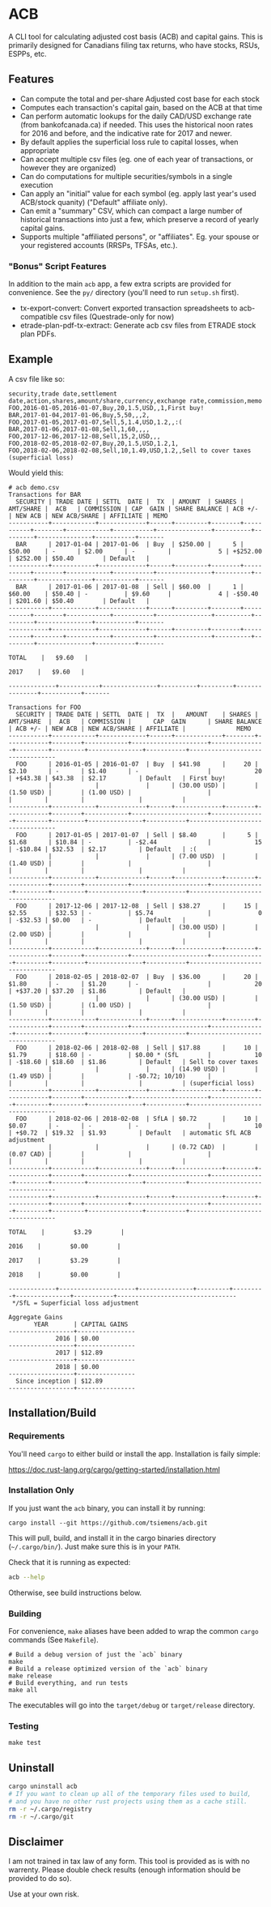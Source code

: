# ACB

A CLI tool for calculating adjusted cost basis (ACB) and capital gains.
This is primarily designed for Canadians filing tax returns, who have stocks, RSUs, ESPPs, etc.

## Features
- Can compute the total and per-share Adjusted cost base for each stock
- Computes each transaction's capital gain, based on the ACB at that time
- Can perform automatic lookups for the daily CAD/USD exchange rate (from bankofcanada.ca) if needed. This uses the historical noon rates for 2016 and before, and the indicative rate for 2017 and newer.
- By default applies the superficial loss rule to capital losses, when appropriate
- Can accept multiple csv files (eg. one of each year of transactions, or however they are organized)
- Can do computations for multiple securities/symbols in a single execution
- Can apply an "initial" value for each symbol (eg. apply last year's used ACB/stock quanity) ("Default" affiliate only).
- Can emit a "summary" CSV, which can compact a large number of historical transactions into just a few, which preserve a record of yearly capital gains.
- Supports multiple "affiliated persons", or "affiliates". Eg. your spouse or your registered accounts (RRSPs, TFSAs, etc.).

### "Bonus" Script Features
In addition to the main `acb` app, a few extra scripts are provided for convenience. See the `py/` directory (you'll need to run `setup.sh` first).
- tx-export-convert: Convert exported transaction spreadsheets to acb-compatible csv files (Questrade-only for now)
- etrade-plan-pdf-tx-extract: Generate acb csv files from ETRADE stock plan PDFs.

## Example

A csv file like so:
```
security,trade date,settlement date,action,shares,amount/share,currency,exchange rate,commission,memo
FOO,2016-01-05,2016-01-07,Buy,20,1.5,USD,,1,First buy!
BAR,2017-01-04,2017-01-06,Buy,5,50,,,2,
FOO,2017-01-05,2017-01-07,Sell,5,1.4,USD,1.2,,:(
BAR,2017-01-06,2017-01-08,Sell,1,60,,,,
FOO,2017-12-06,2017-12-08,Sell,15,2,USD,,,
FOO,2018-02-05,2018-02-07,Buy,20,1.5,USD,1.2,1,
FOO,2018-02-06,2018-02-08,Sell,10,1.49,USD,1.2,,Sell to cover taxes (superficial loss)
```
Would yield this:
```
# acb demo.csv
Transactions for BAR
  SECURITY | TRADE DATE | SETTL  DATE |  TX  | AMOUNT  | SHARES | AMT/SHARE |  ACB   | COMMISSION | CAP  GAIN | SHARE BALANCE | ACB +/-  | NEW ACB | NEW ACB/SHARE | AFFILIATE | MEMO
-----------+------------+-------------+------+---------+--------+-----------+--------+------------+-----------+---------------+----------+---------+---------------+-----------+-------
  BAR      | 2017-01-04 | 2017-01-06  | Buy  | $250.00 |      5 | $50.00    | -      | $2.00      | -         |             5 | +$252.00 | $252.00 | $50.40        | Default   |
-----------+------------+-------------+------+---------+--------+-----------+--------+------------+-----------+---------------+----------+---------+---------------+-----------+-------
  BAR      | 2017-01-06 | 2017-01-08  | Sell | $60.00  |      1 | $60.00    | $50.40 | -          | $9.60     |             4 | -$50.40  | $201.60 | $50.40        | Default   |
-----------+------------+-------------+------+---------+--------+-----------+--------+------------+-----------+---------------+----------+---------+---------------+-----------+-------
-----------+------------+-------------+------+---------+--------+-----------+--------+------------+-----------+---------------+----------+---------+---------------+-----------+-------
                                                                                         TOTAL    |   $9.60   |
                                                                                          2017    |   $9.60   |
                                                                                     -------------+-----------+---------------+----------+---------+---------------+-----------+-------

Transactions for FOO
  SECURITY | TRADE DATE | SETTL  DATE |  TX  |   AMOUNT    | SHARES | AMT/SHARE  |  ACB   | COMMISSION |      CAP  GAIN      | SHARE BALANCE | ACB +/- | NEW ACB | NEW ACB/SHARE | AFFILIATE |              MEMO
-----------+------------+-------------+------+-------------+--------+------------+--------+------------+---------------------+---------------+---------+---------+---------------+-----------+---------------------------------
  FOO      | 2016-01-05 | 2016-01-07  | Buy  | $41.98      |     20 | $2.10      | -      | $1.40      | -                   |            20 | +$43.38 | $43.38  | $2.17         | Default   | First buy!
           |            |             |      | (30.00 USD) |        | (1.50 USD) |        | (1.00 USD) |                     |               |         |         |               |           |
-----------+------------+-------------+------+-------------+--------+------------+--------+------------+---------------------+---------------+---------+---------+---------------+-----------+---------------------------------
  FOO      | 2017-01-05 | 2017-01-07  | Sell | $8.40       |      5 | $1.68      | $10.84 | -          | -$2.44              |            15 | -$10.84 | $32.53  | $2.17         | Default   | :(
           |            |             |      | (7.00 USD)  |        | (1.40 USD) |        |            |                     |               |         |         |               |           |
-----------+------------+-------------+------+-------------+--------+------------+--------+------------+---------------------+---------------+---------+---------+---------------+-----------+---------------------------------
  FOO      | 2017-12-06 | 2017-12-08  | Sell | $38.27      |     15 | $2.55      | $32.53 | -          | $5.74               |             0 | -$32.53 | $0.00   | -             | Default   |
           |            |             |      | (30.00 USD) |        | (2.00 USD) |        |            |                     |               |         |         |               |           |
-----------+------------+-------------+------+-------------+--------+------------+--------+------------+---------------------+---------------+---------+---------+---------------+-----------+---------------------------------
  FOO      | 2018-02-05 | 2018-02-07  | Buy  | $36.00      |     20 | $1.80      | -      | $1.20      | -                   |            20 | +$37.20 | $37.20  | $1.86         | Default   |
           |            |             |      | (30.00 USD) |        | (1.50 USD) |        | (1.00 USD) |                     |               |         |         |               |           |
-----------+------------+-------------+------+-------------+--------+------------+--------+------------+---------------------+---------------+---------+---------+---------------+-----------+---------------------------------
  FOO      | 2018-02-06 | 2018-02-08  | Sell | $17.88      |     10 | $1.79      | $18.60 | -          | $0.00 * (SfL        |            10 | -$18.60 | $18.60  | $1.86         | Default   | Sell to cover taxes
           |            |             |      | (14.90 USD) |        | (1.49 USD) |        |            | -$0.72; 10/10)      |               |         |         |               |           | (superficial loss)
-----------+------------+-------------+------+-------------+--------+------------+--------+------------+---------------------+---------------+---------+---------+---------------+-----------+---------------------------------
  FOO      | 2018-02-06 | 2018-02-08  | SfLA | $0.72       |     10 | $0.07      | -      | -          | -                   |            10 | +$0.72  | $19.32  | $1.93         | Default   | automatic SfL ACB adjustment
           |            |             |      | (0.72 CAD)  |        | (0.07 CAD) |        |            |                     |               |         |         |               |           |
-----------+------------+-------------+------+-------------+--------+------------+--------+------------+---------------------+---------------+---------+---------+---------------+-----------+---------------------------------
-----------+------------+-------------+------+-------------+--------+------------+--------+------------+---------------------+---------------+---------+---------+---------------+-----------+---------------------------------
                                                                                              TOTAL    |        $3.29        |
                                                                                               2016    |        $0.00        |
                                                                                               2017    |        $3.29        |
                                                                                               2018    |        $0.00        |
                                                                                          -------------+---------------------+---------------+---------+---------+---------------+-----------+---------------------------------
 */SfL = Superficial loss adjustment

Aggregate Gains
       YEAR       | CAPITAL GAINS
------------------+----------------
             2016 | $0.00
------------------+----------------
             2017 | $12.89
------------------+----------------
             2018 | $0.00
------------------+----------------
  Since inception | $12.89
------------------+----------------
```

## Installation/Build
### Requirements
You'll need `cargo` to either build or install the app. Installation is faily simple:

https://doc.rust-lang.org/cargo/getting-started/installation.html

### Installation Only

If you just want the `acb` binary, you can install it by running:
```
cargo install --git https://github.com/tsiemens/acb.git
```
This will pull, build, and install it in the cargo binaries directory (`~/.cargo/bin/`). Just make sure this is in your `PATH`.

Check that it is running as expected:
```sh
acb --help
```

Otherwise, see build instructions below.

### Building
For convenience, `make` aliases have been added to wrap the common `cargo` commands (See `Makefile`).
```
# Build a debug version of just the `acb` binary
make
# Build a release optimized version of the `acb` binary
make release
# Build everything, and run tests
make all
```

The executables will go into the `target/debug` or `target/release` directory.

### Testing
```
make test
```

## Uninstall

```sh
cargo uninstall acb
# If you want to clean up all of the temporary files used to build,
# and you have no other rust projects using them as a cache still.
rm -r ~/.cargo/registry
rm -r ~/.cargo/git
```

## Disclaimer
I am not trained in tax law of any form. This tool is provided as is with no
warrenty. Please double check results (enough information should be provided
to do so).

Use at your own risk.
